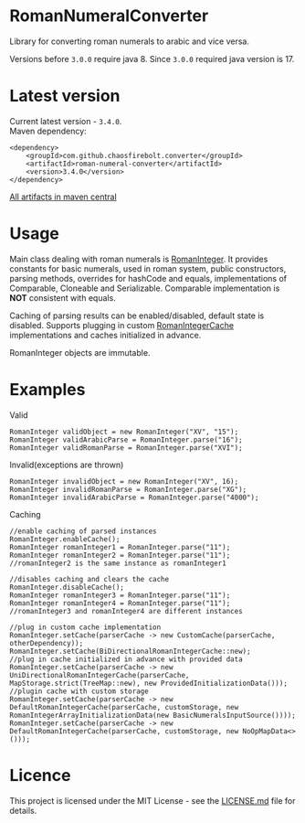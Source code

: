 # RomanNumeralConverter
Library for converting roman numerals to arabic and vice versa.

Versions before `3.0.0` require java 8. Since `3.0.0` required java version is 17.

# Latest version
Current latest version - `3.4.0`.
<br/>
Maven dependency:
```
<dependency>
    <groupId>com.github.chaosfirebolt.converter</groupId>
    <artifactId>roman-numeral-converter</artifactId>
    <version>3.4.0</version>
</dependency>
```
[All artifacts in maven central](https://mvnrepository.com/artifact/com.github.chaosfirebolt.converter/roman-numeral-converter)

# Usage
Main class dealing with roman numerals is [RomanInteger](src/main/java/com/github/chaosfirebolt/converter/RomanInteger.java).
It provides constants for basic numerals, used in roman system, public constructors, parsing methods, overrides for hashCode and equals, implementations of Comparable, Cloneable and Serializable.
Comparable implementation is **NOT** consistent with equals.

Caching of parsing results can be enabled/disabled, default state is disabled. Supports plugging in custom [RomanIntegerCache](src/main/java/com/github/chaosfirebolt/converter/api/cache/RomanIntegerCache.java) implementations and caches initialized in advance.

RomanInteger objects are immutable.

# Examples
Valid
```
RomanInteger validObject = new RomanInteger("XV", "15");
RomanInteger validArabicParse = RomanInteger.parse("16");
RomanInteger validRomanParse = RomanInteger.parse("XVI");
```
Invalid(exceptions are thrown)
```
RomanInteger invalidObject = new RomanInteger("XV", 16);
RomanInteger invalidRomanParse = RomanInteger.parse("XG");
RomanInteger invalidArabicParse = RomanInteger.parse("4000");
```
Caching
```
//enable caching of parsed instances
RomanInteger.enableCache();
RomanInteger romanInteger1 = RomanInteger.parse("11");
RomanInteger romanInteger2 = RomanInteger.parse("11");
//romanInteger2 is the same instance as romanInteger1

//disables caching and clears the cache
RomanInteger.disableCache();
RomanInteger romanInteger3 = RomanInteger.parse("11");
RomanInteger romanInteger4 = RomanInteger.parse("11");
//romanInteger3 and romanInteger4 are different instances

//plug in custom cache implementation
RomanInteger.setCache(parserCache -> new CustomCache(parserCache, otherDependency));
RomanInteger.setCache(BiDirectionalRomanIntegerCache::new);
//plug in cache initialized in advance with provided data
RomanInteger.setCache(parserCache -> new UniDirectionalRomanIntegerCache(parserCache, MapStorage.strict(TreeMap::new), new ProvidedInitializationData()));
//plugin cache with custom storage
RomanInteger.setCache(parserCache -> new DefaultRomanIntegerCache(parserCache, customStorage, new RomanIntegerArrayInitializationData(new BasicNumeralsInputSource())));
RomanInteger.setCache(parserCache -> new DefaultRomanIntegerCache(parserCache, customStorage, new NoOpMapData<>()));
```

# Licence
This project is licensed under the MIT License - see the [LICENSE.md](LICENSE) file for details.
